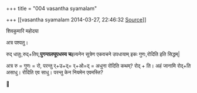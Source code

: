 +++
title = "004 vasantha syamalam"

+++
[[vasantha syamalam	2014-03-27, 22:46:32 [Source](https://groups.google.com/g/samskrita/c/bQ887CTNauE)]]



शिवकुमारि महोदया

अत्र पश्यतु।

  

  

रुद्‌ धातुः,रुद्‌+तिप्‌,**पुगन्तलघूपधस्य च**इत्यनेन सूत्रेण एकवचने उपधायाम्‌ इकः गुणः,रोदिति इति सिद्धम्‌\|  

  

अत्र रु = गुणः = रो, परन्तु र्+उ+द्= र्+ओ=द् = अधुना रोदिति कथम्? रोद् + ति। अहं जानामि रोद्+ति असाधु। रोदिति एव साधु। परन्तु केन नियमेन एवमस्ति?



